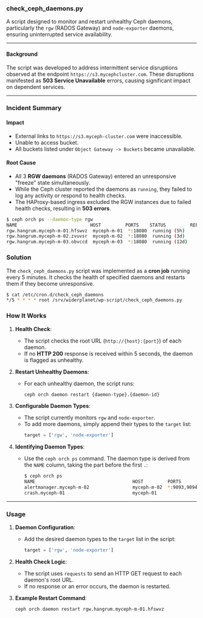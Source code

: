 ### check_ceph_daemons.py

A script designed to monitor and restart unhealthy Ceph daemons, particularly the `rgw` (RADOS Gateway) and `node-exporter` daemons, ensuring uninterrupted service availability.

---

#### Background

The script was developed to address intermittent service disruptions observed at the endpoint `https://s3.mycephcluster.com`. These disruptions manifested as **503 Service Unavailable** errors, causing significant impact on dependent services.

---

### Incident Summary

#### Impact
- External links to `https://s3.myceph-cluster.com` were inaccessible.  
- Unable to access bucket.
- All buckets listed under `Object Gateway -> Buckets` became unavailable.  

#### Root Cause
- All 3 **RGW daemons** (RADOS Gateway) entered an unresponsive "freeze" state simultaneously.
- While the Ceph cluster reported the daemons as `running`, they failed to log any activity or respond to health checks.
- The HAProxy-based ingress excluded the RGW instances due to failed health checks, resulting in **503 errors**.

```bash
$ ceph orch ps --daemon-type rgw
NAME                           HOST         PORTS    STATUS         REFRESHED  AGE  MEM USE  MEM LIM  VERSION  IMAGE ID      CONTAINER ID
rgw.hangrum.myceph-m-01.hfswvz  myceph-m-01  *:18080  running (5h)      8m ago   7M     257M        -  17.2.5   cc65afd6173a  d6a2ec4f6b8b
rgw.hangrum.myceph-m-02.zvuvsr  myceph-m-02  *:18080  running (3d)     35s ago   7M     415M        -  17.2.5   cc65afd6173a  a08ca3c1cb0e
rgw.hangrum.myceph-m-03.obvccd  myceph-m-03  *:18080  running (12d)    35s ago   7M     293M        -  17.2.5   cc65afd6173a  a847ccda1d72
```

### Solution

The `check_ceph_daemons.py` script was implemented as a **cron job** running every 5 minutes. It checks the health of specified daemons and restarts them if they become unresponsive.

```bash
$ cat /etc/cron.d/check_ceph_daemons
*/5 * * * * root /srv/widerplanet/wp-script/check_ceph_daemons.py
```

### How It Works

1. **Health Check**:
   - The script checks the root URL (`http://{host}:{port}`) of each daemon.
   - If no **HTTP 200** response is received within 5 seconds, the daemon is flagged as unhealthy.

2. **Restart Unhealthy Daemons**:
   - For each unhealthy daemon, the script runs:
     ```bash
     ceph orch daemon restart {daemon-type}.{daemon-id}
     ```

3. **Configurable Daemon Types**:
   - The script currently monitors `rgw` and `node-exporter`.
   - To add more daemons, simply append their types to the `target` list:
     ```python
     target = ['rgw', 'node-exporter']
     ```

4. **Identifying Daemon Types**:
   - Use the `ceph orch ps` command. The daemon type is derived from the `NAME` column, taking the part before the first `.`:
     ```bash
     $ ceph orch ps
     NAME                                    HOST         PORTS        STATUS         REFRESHED  AGE  MEM USE  MEM LIM  VERSION         IMAGE ID      CONTAINER ID
     alertmanager.myceph-m-02                myceph-m-02  *:9093,9094  running (3w)      8m ago   7M    20.5M        -                  ba2b418f427c  5fc2ca58c707
     crash.myceph-01                         myceph-01                 running (7M)      6m ago  15M    8848k        -  17.2.5          cc65afd6173a  2800980bf3b8
     ```

---

### Usage

1. **Daemon Configuration**:
   - Add the desired daemon types to the `target` list in the script:
     ```python
     target = ['rgw', 'node-exporter']
     ```

2. **Health Check Logic**:
   - The script uses `requests` to send an HTTP GET request to each daemon's root URL.
   - If no response or an error occurs, the daemon is restarted.

3. **Example Restart Command**:
   ```bash
   ceph orch daemon restart rgw.hangrum.myceph-m-01.hfswvz
   ```
